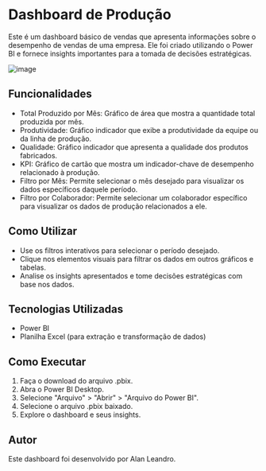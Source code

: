 
# Dashboard de Produção

Este é um dashboard básico de vendas que apresenta informações sobre o desempenho de vendas de uma empresa. 
Ele foi criado utilizando o Power BI e fornece insights importantes para a tomada de decisões estratégicas.

![image](https://github.com/alanleandro23/Dashboard-Producao/assets/77176852/bc503152-6cd0-42d8-9036-a6ffe153572c)

## Funcionalidades

- Total Produzido por Mês: Gráfico de área que mostra a quantidade total produzida por mês.
- Produtividade: Gráfico indicador que exibe a produtividade da equipe ou da linha de produção.
- Qualidade: Gráfico indicador que apresenta a qualidade dos produtos fabricados.
- KPI: Gráfico de cartão que mostra um indicador-chave de desempenho relacionado à produção.
- Filtro por Mês: Permite selecionar o mês desejado para visualizar os dados específicos daquele período.
- Filtro por Colaborador: Permite selecionar um colaborador específico para visualizar os dados de produção relacionados a ele.

## Como Utilizar

- Use os filtros interativos para selecionar o período desejado.
- Clique nos elementos visuais para filtrar os dados em outros gráficos e tabelas.
- Analise os insights apresentados e tome decisões estratégicas com base nos dados.

## Tecnologias Utilizadas
- Power BI
- Planilha Excel (para extração e transformação de dados)

## Como Executar

1. Faça o download do arquivo .pbix.
2. Abra o Power BI Desktop.
3. Selecione "Arquivo" > "Abrir" > "Arquivo do Power BI".
4. Selecione o arquivo .pbix baixado.
5. Explore o dashboard e seus insights.

## Autor
 Este dashboard foi desenvolvido por Alan Leandro.
